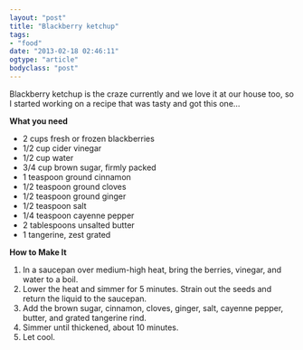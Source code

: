 ```yaml
---
layout: "post"
title: "Blackberry ketchup"
tags: 
- "food"
date: "2013-02-18 02:46:11"
ogtype: "article"
bodyclass: "post"
---
```


Blackberry ketchup is the craze currently and we love it at our house too, so I started working on a recipe that was tasty and got this one…

**What you need**

- 2 cups fresh or frozen blackberries
- 1/2 cup cider vinegar
- 1/2 cup water
- 3/4 cup brown sugar, firmly packed
- 1 teaspoon ground cinnamon
- 1/2 teaspoon ground cloves
- 1/2 teaspoon ground ginger
- 1/2 teaspoon salt
- 1/4 teaspoon cayenne pepper
- 2 tablespoons unsalted butter
- 1 tangerine, zest grated

**How to Make It**

1. In a saucepan over medium-high heat, bring the berries, vinegar, and water to a boil.
2. Lower the heat and simmer for 5 minutes. Strain out the seeds and return the liquid to the saucepan.
3. Add the brown sugar, cinnamon, cloves, ginger, salt, cayenne pepper, butter, and grated tangerine rind.
4. Simmer until thickened, about 10 minutes.
5. Let cool.